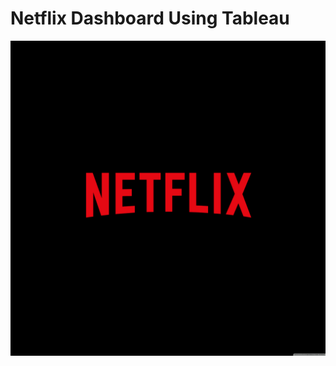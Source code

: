 # Netflix Dashboard Using Tableau

![Netflix Logo](https://github.com/arnab369/Netflix_Tableau_Dashboard/blob/main/images/netflix.jpg)
